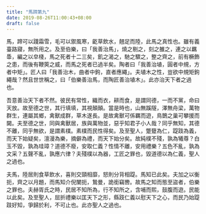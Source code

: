 ```yaml
---
title: "馬蹄第九"
date: 2019-08-26T11:00:43+08:00
draft: false
---
```



馬，蹄可以踐霜雪，毛可以禦風寒，齕草飲水，翹足而陸，此馬之真性也。雖有義臺路寢，無所用之。及至伯樂，曰「我善治馬」，燒之剔之，刻之雒之，連之以羈馽，編之以皁棧，馬之死者十二三矣，飢之渴之，馳之驟之，整之齊之，前有橛飾之患，而後有鞭筴之威，而馬之死者已過半矣。陶者曰「我善治埴，圓者中規，方者中矩」。匠人曰「我善治木，曲者中鉤，直者應繩」。夫埴木之性，豈欲中規矩鉤繩哉？然且世世稱之，曰「伯樂善治馬，而陶匠善治埴木」。此亦治天下者之過也。

吾意善治天下者不然。彼民有常性，織而衣，耕而食，是謂同德，一而不黨，命曰天放。故至德之世，其行填填，其視顛顛。當是時也，山無蹊隧，澤無舟梁，萬物群生，連屬其鄉，禽獸成群，草木遂長。是故禽獸可係羈而遊，鳥鵲之巢可攀援而闚。夫至德之世，同與禽獸居，族與萬物並，惡乎知君子小人哉？同乎無知，其德不離，同乎無欲，是謂素樸。素樸而民性得矣。及至聖人，蹩躠為仁，踶跂為義，而天下始疑矣，澶漫為樂，摘僻為禮，而天下始分矣。故純樸不殘，孰為犧尊？白玉不毀，孰為珪璋？道德不廢，安取仁義？性情不離，安用禮樂？五色不亂，孰為文采？五聲不亂，孰應六律？夫殘樸以為器，工匠之罪也，毀道德以為仁義，聖人之過也。

夫馬，陸居則食草飲水，喜則交頸相靡，怒則分背相踶。馬知已此矣。夫加之以衡扼，齊之以月題，而馬知介倪闉扼，鷙曼，詭銜竊轡。故馬之知而態至盜者，伯樂之罪也。夫赫胥氏之時，民居不知所為，行不知所之，含哺而熙，鼓腹而遊。民能以此矣。及至聖人，屈折禮樂以匡天下之形，縣跂仁義以慰天下之心，而民乃始踶跂好知，爭歸於利，不可止也。此亦聖人之過也。